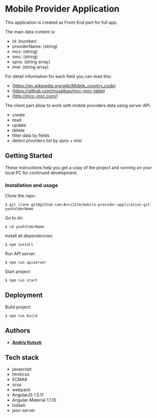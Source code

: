 # Mobile Provider Application
This application is created as Front-End part for full app.

The main data content is:
- id: (number)
- providerName: (string)
- mcc: (string)
- mnc: (string)
- spns: (string array)
- imsi: (string array)

For detail information for each field you can read this: 
- (https://en.wikipedia.org/wiki/Mobile_country_code)
- (https://github.com/musalbas/mcc-mnc-table)
- (http://mcc-mnc.com/)

The client part allow to work with mobile providers data using server API:
- create
- read
- update
- delete
- filter data by fields
- detect providers list by spns + imsi 

## Getting Started

These instructions help you get a copy of the project and running on your local PC for continued development. 

### Installation and usage

Clone the repo:
```
$ git clone git@github.com:Anri1214/mobile-provider-application.git youFolderName
```

Go to dir:
```
$ cd youFolderName
```

Install all dependencies:
```
$ npm install
```

Run API server:
```
$ npm run apiserver
```

Start project:
```
$ npm run start
```

## Deployment

Build project:
```
$ npm run build
```

## Authors

* **[Andriy Kutsyk](https://github.com/Anri1214)**

## Tech stack

* javascript 
* html/css
* ECMA6
* scss
* webpack
* AngularJS 1.5.11
* Angular-Material 1.1.10
* lodash
* json-server

